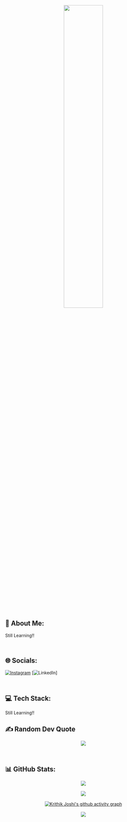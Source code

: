 <div align="center">
<img src="https://rishavanand.github.io/static/images/greetings.gif" align="center" style="width: 50%" />
</div> 


## 💫 About Me:
Still Learning!!

<br>

## 🌐 Socials:
[![Instagram](https://img.shields.io/badge/Instagram-%23E4405F.svg?logo=Instagram&logoColor=white)](https://instagram.com/_kritho_kjim_20) [![LinkedIn](https://img.shields.io/badge/LinkedIn-%230077B5.svg?logo=linkedin&logoColor=white)]

<br>

## 💻 Tech Stack:
Still Learning!!
<br>

## ✍️ Random Dev Quote

<div align="center">

![](https://quotes-github-readme.vercel.app/api?type=vetical&theme=tokyonight)

</div>
<br>

## 📊 GitHub Stats:

<div align="center">

![](https://github-readme-stats.vercel.app/api?username=KrithikJoshi&theme=midnight-purple&hide_border=false&include_all_commits=true&count_private=false)<br/><br>
![](https://github-readme-streak-stats.herokuapp.com/?user=KrithikJoshi&theme=midnight-purple&hide_border=false)<br/><br>
[![Krithik Joshi's github activity graph](https://github-readme-activity-graph.cyclic.app/graph?username=KrithikJoshi&bg_color=000000&color=9745f5&line=9745f5&point=8318b6&area=true&hide_border=true)](https://github.com/ashutosh00710/github-readme-activity-graph)<br><br>
![](https://github-readme-stats.vercel.app/api/top-langs/?username=KrithikJoshi&theme=midnight-purple&hide_border=false&include_all_commits=true&count_private=false&layout=compact)

</div>










